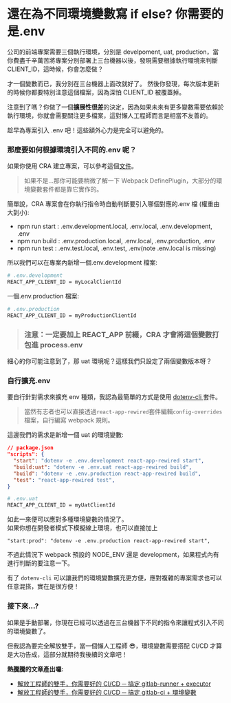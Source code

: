 # 還在為不同環境變數寫 if else? 你需要的是.env

公司的前端專案需要三個執行環境，分別是 develpoment, uat, production，當你費盡千辛萬苦將專案分別部署上三台機器以後，發現需要根據執行環境來判斷 CLIENT_ID，這時候，你會怎麼做？

才一個變數而已，我分別在三台機器上面改就好了。
然後你發現，每次版本更新的時候你都要特別注意這個檔案，因為深怕 CLIENT_ID 被覆蓋掉。

注意到了嗎？你做了一個**擴展性很差**的決定，因為如果未來有更多變數需要依賴於執行環境，你就會需要關注更多檔案，這對懶人工程師而言是相當不友善的。

趁早為專案引入 .env 吧！這些額外心力是完全可以避免的。

### 那麼要如何根據環境引入不同的.env 呢？

如果你使用 CRA 建立專案，可以參考這個[文件](https://create-react-app.dev/docs/adding-custom-environment-variables/#what-other-env-files-can-be-used)。

> 如果不是...那你可能要稍微了解一下 Webpack DefinePlugin，大部分的環境變數套件都是靠它實作的。

簡單說，CRA 專案會在你執行指令時自動判斷要引入哪個對應的.env 檔 (權重由大到小):

- npm run start : .env.development.local, .env.local, .env.development, .env
- npm run build : .env.production.local, .env.local, .env.production, .env
- npm run test : .env.test.local, .env.test, .env(note .env.local is missing)

所以我們可以在專案內新增一個.env.development 檔案:

```sh
# .env.development
REACT_APP_CLIENT_ID = myLocalClientId
```

一個.env.production 檔案:

```sh
# .env.production
REACT_APP_CLIENT_ID = myProductionClientId
```

> ### 注意：一定要加上 REACT_APP 前綴，CRA 才會將這個變數打包進 process.env

細心的你可能注意到了，那 uat 環境呢？這樣我們只設定了兩個變數版本呀？

### 自行擴充.env

要自行針對需求來擴充 env 種類，我認為最簡單的方式是使用 [dotenv-cli
](https://www.npmjs.com/package/dotenv-cli) 套件。

> 當然有志者也可以直接透過`react-app-rewired`套件編輯`config-overrides`檔案，自行編寫 webpack 規則。

這邊我們的需求是新增一個 uat 的環境變數:

```json
// package.json
"scripts": {
  "start": "dotenv -e .env.development react-app-rewired start",
  "build:uat": "dotenv -e .env.uat react-app-rewired build",
  "build": "dotenv -e .env.production react-app-rewired build",
  "test": "react-app-rewired test",
}
```

```sh
# .env.uat
REACT_APP_CLIENT_ID = myUatClientId
```

如此一來便可以應對多種環境變數的情況了。<br>
如果你想在開發者模式下模擬線上環境，也可以直接加上<br>

```
"start:prod": "dotenv -e .env.production react-app-rewired start",
```

不過此情況下 webpack 預設的 NODE_ENV 還是 development，如果程式內有進行判斷的要注意一下。

有了 `dotenv-cli` 可以讓我們的環境變數擴充更方便，應對複雜的專案需求也可以任意混搭，實在是很方便！

### 接下來...?

如果是手動部署，你現在已經可以透過在三台機器下不同的指令來讓程式引入不同的環境變數了。<br>

但我認為要完全解放雙手，當一個懶人工程師 😎，環境變數需要搭配 CI/CD 才算是大功告成，這部分就期待我後續的文章吧！

**熱騰騰的文章產出囉:**<br>

- [解放工程師的雙手，你需要好的 CI/CD ─ 搞定 gitlab-runner + executor](https://yuanwu0000.github.io/zachary-gitbook/articles/devops/gitlab-ci/gitlab-runner.html)<br>
- [解放工程師的雙手，你需要好的 CI/CD ─ 搞定 gitlab-ci + 環境變數](https://yuanwu0000.github.io/zachary-gitbook/articles/devops/gitlab-ci/gitlab-ci.html)
